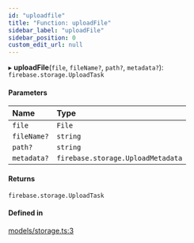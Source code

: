 ```yaml
---
id: "uploadfile"
title: "Function: uploadFile"
sidebar_label: "uploadFile"
sidebar_position: 0
custom_edit_url: null
---
```


▸ **uploadFile**(`file`, `fileName?`, `path?`, `metadata?`): `firebase.storage.UploadTask`

#### Parameters

| Name | Type |
| :------ | :------ |
| `file` | `File` |
| `fileName?` | `string` |
| `path?` | `string` |
| `metadata?` | `firebase.storage.UploadMetadata` |

#### Returns

`firebase.storage.UploadTask`

#### Defined in

[models/storage.ts:3](https://github.com/Camberi/firecms/blob/b1328ad/src/models/storage.ts#L3)
